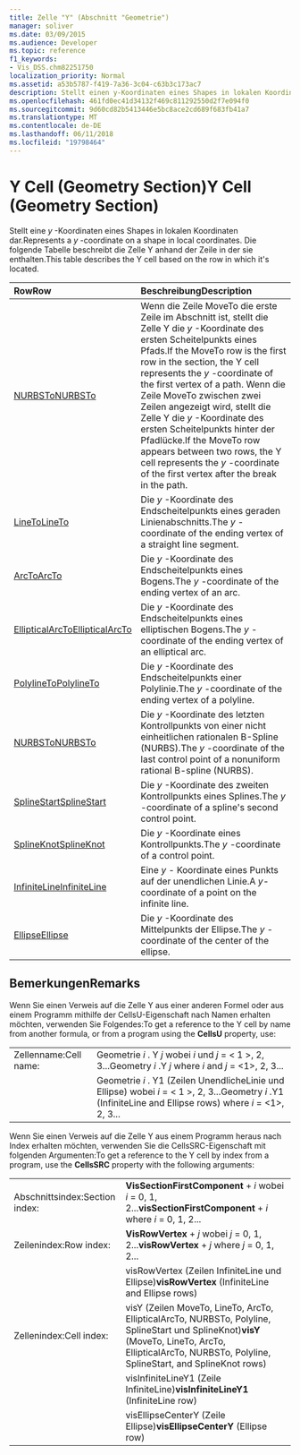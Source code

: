 ```yaml
---
title: Zelle "Y" (Abschnitt "Geometrie")
manager: soliver
ms.date: 03/09/2015
ms.audience: Developer
ms.topic: reference
f1_keywords:
- Vis_DSS.chm82251750
localization_priority: Normal
ms.assetid: a53b5787-f419-7a36-3c04-c63b3c173ac7
description: Stellt einen y-Koordinaten eines Shapes in lokalen Koordinaten dar. Die folgende Tabelle beschreibt die Zelle Y anhand der Zeile in der sie enthalten.
ms.openlocfilehash: 461fd0ec41d34132f469c811292550d2f7e094f0
ms.sourcegitcommit: 9d60cd82b5413446e5bc8ace2cd689f683fb41a7
ms.translationtype: MT
ms.contentlocale: de-DE
ms.lasthandoff: 06/11/2018
ms.locfileid: "19798464"
---
```

# <a name="y-cell-geometry-section"></a><span data-ttu-id="ffcbc-104">Y Cell (Geometry Section)</span><span class="sxs-lookup"><span data-stu-id="ffcbc-104">Y Cell (Geometry Section)</span></span>

<span data-ttu-id="ffcbc-105">Stellt eine *y* -Koordinaten eines Shapes in lokalen Koordinaten dar.</span><span class="sxs-lookup"><span data-stu-id="ffcbc-105">Represents a  *y*  -coordinate on a shape in local coordinates.</span></span> <span data-ttu-id="ffcbc-106">Die folgende Tabelle beschreibt die Zelle Y anhand der Zeile in der sie enthalten.</span><span class="sxs-lookup"><span data-stu-id="ffcbc-106">This table describes the Y cell based on the row in which it's located.</span></span> 
  
|<span data-ttu-id="ffcbc-107">**Row**</span><span class="sxs-lookup"><span data-stu-id="ffcbc-107">**Row**</span></span>|<span data-ttu-id="ffcbc-108">**Beschreibung**</span><span class="sxs-lookup"><span data-stu-id="ffcbc-108">**Description**</span></span>|
|:-----|:-----|
|[<span data-ttu-id="ffcbc-109">NURBSTo</span><span class="sxs-lookup"><span data-stu-id="ffcbc-109">NURBSTo</span></span>](nurbsto-row-geometry-section.md) <br/> | <span data-ttu-id="ffcbc-110">Wenn die Zeile MoveTo die erste Zeile im Abschnitt ist, stellt die Zelle Y die *y* -Koordinate des ersten Scheitelpunkts eines Pfads.</span><span class="sxs-lookup"><span data-stu-id="ffcbc-110">If the MoveTo row is the first row in the section, the Y cell represents the  *y*  -coordinate of the first vertex of a path.</span></span> <span data-ttu-id="ffcbc-111">Wenn die Zeile MoveTo zwischen zwei Zeilen angezeigt wird, stellt die Zelle Y die *y* -Koordinate des ersten Scheitelpunkts hinter der Pfadlücke.</span><span class="sxs-lookup"><span data-stu-id="ffcbc-111">If the MoveTo row appears between two rows, the Y cell represents the  *y*  -coordinate of the first vertex after the break in the path.</span></span>  <br/> |
|[<span data-ttu-id="ffcbc-112">LineTo</span><span class="sxs-lookup"><span data-stu-id="ffcbc-112">LineTo</span></span>](lineto-row-geometry-section.md) <br/> | <span data-ttu-id="ffcbc-113">Die *y* -Koordinate des Endscheitelpunkts eines geraden Linienabschnitts.</span><span class="sxs-lookup"><span data-stu-id="ffcbc-113">The  *y*  -coordinate of the ending vertex of a straight line segment.</span></span>  <br/> |
|[<span data-ttu-id="ffcbc-114">ArcTo</span><span class="sxs-lookup"><span data-stu-id="ffcbc-114">ArcTo</span></span>](arcto-row-geometry-section.md) <br/> | <span data-ttu-id="ffcbc-115">Die *y* -Koordinate des Endscheitelpunkts eines Bogens.</span><span class="sxs-lookup"><span data-stu-id="ffcbc-115">The  *y*  -coordinate of the ending vertex of an arc.</span></span>  <br/> |
|[<span data-ttu-id="ffcbc-116">EllipticalArcTo</span><span class="sxs-lookup"><span data-stu-id="ffcbc-116">EllipticalArcTo</span></span>](ellipticalarcto-row-geometry-section.md) <br/> | <span data-ttu-id="ffcbc-117">Die *y* -Koordinate des Endscheitelpunkts eines elliptischen Bogens.</span><span class="sxs-lookup"><span data-stu-id="ffcbc-117">The  *y*  -coordinate of the ending vertex of an elliptical arc.</span></span>  <br/> |
|[<span data-ttu-id="ffcbc-118">PolylineTo</span><span class="sxs-lookup"><span data-stu-id="ffcbc-118">PolylineTo</span></span>](polylineto-row-geometry-section.md) <br/> | <span data-ttu-id="ffcbc-119">Die *y* -Koordinate des Endscheitelpunkts einer Polylinie.</span><span class="sxs-lookup"><span data-stu-id="ffcbc-119">The  *y*  -coordinate of the ending vertex of a polyline.</span></span>  <br/> |
|[<span data-ttu-id="ffcbc-120">NURBSTo</span><span class="sxs-lookup"><span data-stu-id="ffcbc-120">NURBSTo</span></span>](nurbsto-row-geometry-section.md) <br/> | <span data-ttu-id="ffcbc-121">Die *y* -Koordinate des letzten Kontrollpunkts von einer nicht einheitlichen rationalen B-Spline (NURBS).</span><span class="sxs-lookup"><span data-stu-id="ffcbc-121">The  *y*  -coordinate of the last control point of a nonuniform rational B-spline (NURBS).</span></span>  <br/> |
|[<span data-ttu-id="ffcbc-122">SplineStart</span><span class="sxs-lookup"><span data-stu-id="ffcbc-122">SplineStart</span></span>](splinestart-row-geometry-section.md) <br/> | <span data-ttu-id="ffcbc-123">Die *y* -Koordinate des zweiten Kontrollpunkts eines Splines.</span><span class="sxs-lookup"><span data-stu-id="ffcbc-123">The  *y*  -coordinate of a spline's second control point.</span></span>  <br/> |
|[<span data-ttu-id="ffcbc-124">SplineKnot</span><span class="sxs-lookup"><span data-stu-id="ffcbc-124">SplineKnot</span></span>](splineknot-row-geometry-section.md) <br/> | <span data-ttu-id="ffcbc-125">Die *y* -Koordinate eines Kontrollpunkts.</span><span class="sxs-lookup"><span data-stu-id="ffcbc-125">The  *y*  -coordinate of a control point.</span></span>  <br/> |
|[<span data-ttu-id="ffcbc-126">InfiniteLine</span><span class="sxs-lookup"><span data-stu-id="ffcbc-126">InfiniteLine</span></span>](infiniteline-row-geometry-section.md) <br/> | <span data-ttu-id="ffcbc-127">Eine *y -* Koordinate eines Punkts auf der unendlichen Linie.</span><span class="sxs-lookup"><span data-stu-id="ffcbc-127">A  *y-*  coordinate of a point on the infinite line.</span></span>  <br/> |
|[<span data-ttu-id="ffcbc-128">Ellipse</span><span class="sxs-lookup"><span data-stu-id="ffcbc-128">Ellipse</span></span>](ellipse-row-geometry-section.md) <br/> | <span data-ttu-id="ffcbc-129">Die *y* -Koordinate des Mittelpunkts der Ellipse.</span><span class="sxs-lookup"><span data-stu-id="ffcbc-129">The  *y*  -coordinate of the center of the ellipse.</span></span>  <br/> |
   
## <a name="remarks"></a><span data-ttu-id="ffcbc-130">Bemerkungen</span><span class="sxs-lookup"><span data-stu-id="ffcbc-130">Remarks</span></span>

<span data-ttu-id="ffcbc-131">Wenn Sie einen Verweis auf die Zelle Y aus einer anderen Formel oder aus einem Programm mithilfe der CellsU-Eigenschaft nach Namen erhalten möchten, verwenden Sie Folgendes:</span><span class="sxs-lookup"><span data-stu-id="ffcbc-131">To get a reference to the Y cell by name from another formula, or from a program using the **CellsU** property, use:</span></span> 
  
|||
|:-----|:-----|
| <span data-ttu-id="ffcbc-132">Zellenname:</span><span class="sxs-lookup"><span data-stu-id="ffcbc-132">Cell name:</span></span>  <br/> | <span data-ttu-id="ffcbc-133">Geometrie *i* . Y *j* wobei *i* und *j* = < 1 >, 2, 3...</span><span class="sxs-lookup"><span data-stu-id="ffcbc-133">Geometry  *i*  .Y  *j*            where  *i*  and  *j*  = <1>, 2, 3...</span></span>  <br/> |
|| <span data-ttu-id="ffcbc-134">Geometrie *i* . Y1 (Zeilen UnendlicheLinie und Ellipse) wobei *i* = < 1 >, 2, 3...</span><span class="sxs-lookup"><span data-stu-id="ffcbc-134">Geometry  *i*  .Y1 (InfiniteLine and Ellipse rows)            where  *i*  = <1>, 2, 3...</span></span>  <br/> |
   
<span data-ttu-id="ffcbc-135">Wenn Sie einen Verweis auf die Zelle Y aus einem Programm heraus nach Index erhalten möchten, verwenden Sie die CellsSRC-Eigenschaft mit folgenden Argumenten:</span><span class="sxs-lookup"><span data-stu-id="ffcbc-135">To get a reference to the Y cell by index from a program, use the **CellsSRC** property with the following arguments:</span></span> 
  
|||
|:-----|:-----|
| <span data-ttu-id="ffcbc-136">Abschnittsindex:</span><span class="sxs-lookup"><span data-stu-id="ffcbc-136">Section index:</span></span>  <br/> |<span data-ttu-id="ffcbc-137">**VisSectionFirstComponent** +  *i* wobei *i* = 0, 1, 2...</span><span class="sxs-lookup"><span data-stu-id="ffcbc-137">**visSectionFirstComponent** +  *i*            where  *i*  = 0, 1, 2...</span></span>  <br/> |
| <span data-ttu-id="ffcbc-138">Zeilenindex:</span><span class="sxs-lookup"><span data-stu-id="ffcbc-138">Row index:</span></span>  <br/> |<span data-ttu-id="ffcbc-139">**VisRowVertex** +  *j* wobei *j* = 0, 1, 2...</span><span class="sxs-lookup"><span data-stu-id="ffcbc-139">**visRowVertex** +  *j*            where  *j*  = 0, 1, 2...</span></span>  <br/> |
||<span data-ttu-id="ffcbc-140">visRowVertex (Zeilen InfiniteLine und Ellipse)</span><span class="sxs-lookup"><span data-stu-id="ffcbc-140">**visRowVertex** (InfiniteLine and Ellipse rows)</span></span>  <br/> |
| <span data-ttu-id="ffcbc-141">Zellenindex:</span><span class="sxs-lookup"><span data-stu-id="ffcbc-141">Cell index:</span></span>  <br/> |<span data-ttu-id="ffcbc-142">visY (Zeilen MoveTo, LineTo, ArcTo, EllipticalArcTo, NURBSTo, Polyline, SplineStart und SplineKnot)</span><span class="sxs-lookup"><span data-stu-id="ffcbc-142">**visY** (MoveTo, LineTo, ArcTo, EllipticalArcTo, NURBSTo, Polyline, SplineStart, and SplineKnot rows)</span></span>  <br/> |
||<span data-ttu-id="ffcbc-143">visInfiniteLineY1 (Zeile InfiniteLine)</span><span class="sxs-lookup"><span data-stu-id="ffcbc-143">**visInfiniteLineY1** (InfiniteLine row)</span></span>  <br/> |
||<span data-ttu-id="ffcbc-144">visEllipseCenterY (Zeile Ellipse)</span><span class="sxs-lookup"><span data-stu-id="ffcbc-144">**visEllipseCenterY** (Ellipse row)</span></span>  <br/> |
   

